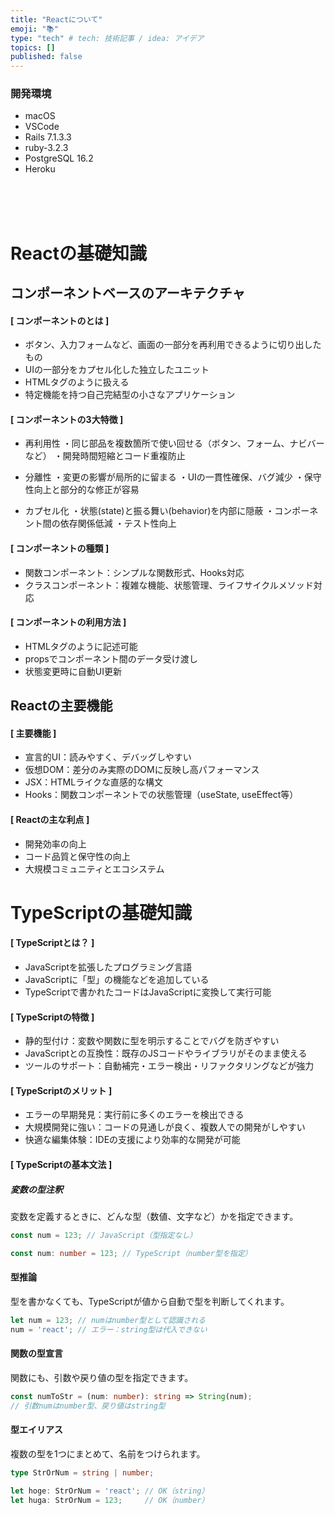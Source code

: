 ```yaml
---
title: "Reactについて"
emoji: "📚"
type: "tech" # tech: 技術記事 / idea: アイデア
topics: []
published: false
---
```

### 開発環境
- macOS
- VSCode
- Rails 7.1.3.3
- ruby-3.2.3
- PostgreSQL 16.2
- Heroku

<br>
<br>
<br>

# Reactの基礎知識


## コンポーネントベースのアーキテクチャ
#### [ コンポーネントのとは ]
- ボタン、入力フォームなど、画面の一部分を再利用できるように切り出したもの
- UIの一部分をカプセル化した独立したユニット
- HTMLタグのように扱える
- 特定機能を持つ自己完結型の小さなアプリケーション

#### [ コンポーネントの3大特徴 ]

- 再利用性
・同じ部品を複数箇所で使い回せる（ボタン、フォーム、ナビバーなど）
・開発時間短縮とコード重複防止


- 分離性
・変更の影響が局所的に留まる
・UIの一貫性確保、バグ減少
・保守性向上と部分的な修正が容易


- カプセル化
・状態(state)と振る舞い(behavior)を内部に隠蔽
・コンポーネント間の依存関係低減
・テスト性向上



#### [ コンポーネントの種類 ]
- 関数コンポーネント：シンプルな関数形式、Hooks対応
- クラスコンポーネント：複雑な機能、状態管理、ライフサイクルメソッド対応

#### [ コンポーネントの利用方法 ]
- HTMLタグのように記述可能
- propsでコンポーネント間のデータ受け渡し
- 状態変更時に自動UI更新

## Reactの主要機能

#### [ 主要機能 ]
- 宣言的UI：読みやすく、デバッグしやすい
- 仮想DOM：差分のみ実際のDOMに反映し高パフォーマンス
- JSX：HTMLライクな直感的な構文
- Hooks：関数コンポーネントでの状態管理（useState, useEffect等）

#### [ Reactの主な利点 ]
- 開発効率の向上
- コード品質と保守性の向上
- 大規模コミュニティとエコシステム


# TypeScriptの基礎知識

#### [ TypeScriptとは？ ]
- JavaScriptを拡張したプログラミング言語
- JavaScriptに「型」の機能などを追加している
- TypeScriptで書かれたコードはJavaScriptに変換して実行可能


#### [ TypeScriptの特徴 ]
- 静的型付け：変数や関数に型を明示することでバグを防ぎやすい
- JavaScriptとの互換性：既存のJSコードやライブラリがそのまま使える
- ツールのサポート：自動補完・エラー検出・リファクタリングなどが強力

#### [ TypeScriptのメリット ]
- エラーの早期発見：実行前に多くのエラーを検出できる
- 大規模開発に強い：コードの見通しが良く、複数人での開発がしやすい
- 快適な編集体験：IDEの支援により効率的な開発が可能

#### [ TypeScriptの基本文法 ]
##### 変数の型注釈
変数を定義するときに、どんな型（数値、文字など）かを指定できます。

```javascript
const num = 123; // JavaScript（型指定なし）
```
```typescript
const num: number = 123; // TypeScript（number型を指定）
```
#### 型推論
型を書かなくても、TypeScriptが値から自動で型を判断してくれます。

```typescript
let num = 123; // numはnumber型として認識される
num = 'react'; // エラー：string型は代入できない
```

#### 関数の型宣言
関数にも、引数や戻り値の型を指定できます。

```typescript
const numToStr = (num: number): string => String(num);
// 引数numはnumber型、戻り値はstring型
```

#### 型エイリアス
複数の型を1つにまとめて、名前をつけられます。

```typescript
type StrOrNum = string | number;

let hoge: StrOrNum = 'react'; // OK（string）
let huga: StrOrNum = 123;     // OK（number）
```



<br>
<br>
<br>